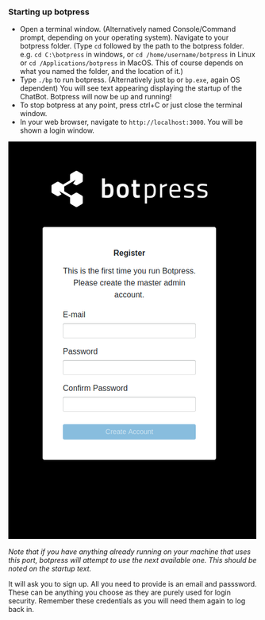 ### Starting up botpress

* Open a terminal window. (Alternatively named Console/Command prompt, depending on your operating system).
Navigate to your botpress folder. (Type `cd` followed by the path to the botpress folder. e.g. `cd C:\botpress` in windows, or `cd /home/username/botpress` in Linux or `cd /Applications/botpress` in MacOS. This of course depends on what you named the folder, and the location of it.)
* Type `./bp` to run botpress. (Alternatively just `bp` or `bp.exe`, again OS dependent)
You will see text appearing displaying the startup of the ChatBot. Botpress will now be up and running!
* To stop botpress at any point, press ctrl+C or just close the terminal window.
* In your web browser, navigate to `http://localhost:3000`. You will be shown a login window.

![alt text](https://github.com/EdinburghParkLife/ParkLifeToolkit/raw/master/documentation%20images/botpress%20login.png "Botpress login window")

*Note that if you have anything already running on your machine that uses this port, botpress will attempt to use the next available one. This should be noted on the startup text.*

It will ask you to sign up. All you need to provide is an email and passsword. These can be anything you choose as they are purely used for login security. Remember these credentials as you will need them again to log back in.